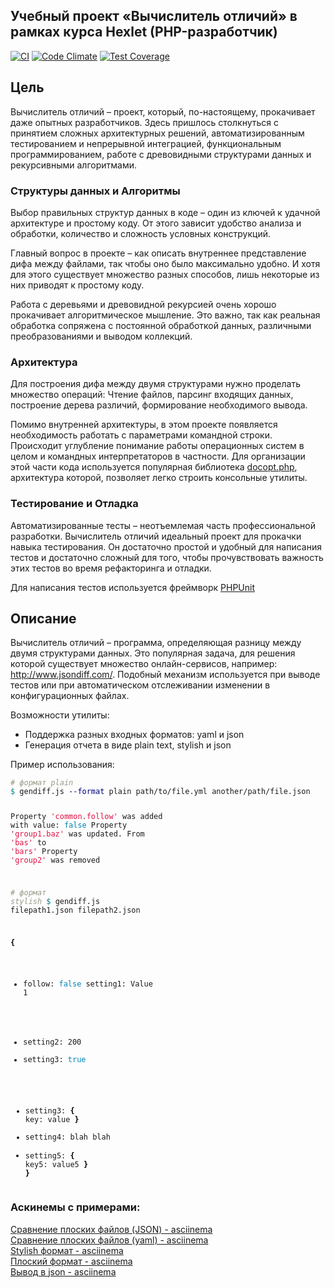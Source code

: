 ## Учебный проект «Вычислитель отличий» в рамках курса Hexlet (PHP-разработчик)
[![CI](https://github.com/MT-cod/frontend-project-46/workflows/hexlet-check/badge.svg)](https://github.com/MT-cod/frontend-project-46/actions)
[![Code Climate](https://codeclimate.com/github/MT-cod/frontend-project-46/badges/gpa.svg)](https://codeclimate.com/github/MT-cod/frontend-project-46)
[![Test Coverage](https://codeclimate.com/github/MT-cod/frontend-project-46/badges/coverage.svg)](https://codeclimate.com/github/MT-cod/frontend-project-46/coverage)

<h2>Цель</h2>

<p>Вычислитель отличий – проект, который, по-настоящему, прокачивает даже опытных разработчиков. Здесь пришлось столкнуться с принятием сложных архитектурных решений, автоматизированным тестированием и непрерывной интеграцией, функциональным программированием, работе с древовидными структурами данных и рекурсивными алгоритмами.</p>

<h3>Структуры данных и Алгоритмы</h3>
<p>Выбор правильных структур данных в коде – один из ключей к удачной архитектуре и простому коду. От этого зависит удобство анализа и обработки, количество и сложность условных конструкций.</p>

<p>Главный вопрос в проекте – как описать внутреннее представление дифа между файлами, так чтобы оно было максимально удобно. И хотя для этого существует множество разных способов, лишь некоторые из них приводят к простому коду.</p>

<p>Работа с деревьями и древовидной рекурсией очень хорошо прокачивает алгоритмическое мышление. Это важно, так как реальная обработка сопряжена с постоянной обработкой данных, различными преобразованиями и выводом коллекций.</p>

<h3>Архитектура</h3>
<p>Для построения дифа между двумя структурами нужно проделать множество операций: Чтение файлов, парсинг входящих данных, построение дерева различий, формирование необходимого вывода.</p>

<p>Помимо внутренней архитектуры, в этом проекте появляется необходимость работать с параметрами командной строки. Происходит углубление понимание работы операционных систем в целом и командных интерпретаторов в частности. Для организации этой части кода используется популярная библиотека <a href="https://github.com/docopt/docopt.php" target="_blank" rel="nofollow">docopt.php</a>, архитектура которой, позволяет легко строить консольные утилиты.</p>

<h3>Тестирование и Отладка</h3>
<p>Автоматизированные тесты – неотъемлемая часть профессиональной разработки. Вычислитель отличий идеальный проект для прокачки навыка тестирования. Он достаточно простой и удобный для написания тестов и достаточно сложный для того, чтобы прочувствовать важность этих тестов во время рефакторинга и отладки.</p>

<p>Для написания тестов используется фреймворк <a href="https://phpunit.de/" target="_blank" rel="nofollow">PHPUnit</a></p>
<h2 id="opisanie">Описание</h2>
<p>Вычислитель отличий –&nbsp;программа, определяющая разницу между двумя структурами данных. Это популярная задача, для решения которой существует множество онлайн-сервисов, например: <a href="http://www.jsondiff.com/" target="_blank">http://www.jsondiff.com/</a>. Подобный механизм используется при выводе тестов или при автоматическом отслеживании изменении в конфигурационных файлах.</p>

<p>Возможности утилиты:</p>

<ul>
<li>Поддержка разных входных форматов: yaml и json</li>
<li>Генерация отчета в виде plain text, stylish и json</li>
</ul>

<p>Пример использования:</p>
<pre class="hljs"><code class="shell"><span style="color: #999988;font-style: italic"># формат plain</span>
<span style="color: #008080">$ </span>gendiff.js <span style="color: #000080">--format</span> plain path/to/file.yml another/path/file.json

Property <span style="color: #d14">'common.follow'</span> was added with value: <span style="color: #0086B3">false
</span>Property <span style="color: #d14">'group1.baz'</span> was updated. From <span style="color: #d14">'bas'</span> to <span style="color: #d14">'bars'</span>
Property <span style="color: #d14">'group2'</span> was removed

<span style="color: #999988;font-style: italic"># формат stylish</span>
<span style="color: #008080">$ </span>gendiff.js filepath1.json filepath2.json

<span style="color: #000000;font-weight: bold">{</span>
+ follow: <span style="color: #0086B3">false
  </span>setting1: Value 1
- setting2: 200
- setting3: <span style="color: #0086B3">true</span>
+ setting3: <span style="color: #000000;font-weight: bold">{</span>
  key: value
  <span style="color: #000000;font-weight: bold">}</span>
+ setting4: blah blah
+ setting5: <span style="color: #000000;font-weight: bold">{</span>
  key5: value5
  <span style="color: #000000;font-weight: bold">}</span>
  <span style="color: #000000;font-weight: bold">}</span>
  </code></pre>
</div>

<h3>Аскинемы с примерами:</h3>

<a href="https://asciinema.org/a/HwX4IjYjV6YhX6jvt9GvosWrD">Сравнение плоских файлов (JSON) - asciinema</a>
<br>
<a href="https://asciinema.org/a/JY3Wz4d0U1FKWPs4edWREFnSg">Сравнение плоских файлов (yaml) - asciinema</a>
<br>
<a href="https://asciinema.org/a/Kv81V5RZsYLDOpfzaL5TpCKn1">Stylish формат - asciinema</a>
<br>
<a href="https://asciinema.org/a/o3W5gWcVmrGADGQFvkAxLykFG">Плоский формат - asciinema</a>
<br>
<a href="https://asciinema.org/a/OS4XBf5ARzSuswo5BYOzQRCk7">Вывод в json - asciinema</a>

